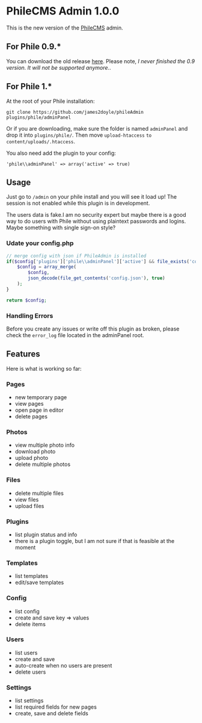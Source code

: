 PhileCMS Admin 1.0.0
====================

This is the new version of the [PhileCMS](https://github.com/PhileCMS/Phile) admin.

## For Phile 0.9.*

You can download the old release [here](https://github.com/james2doyle/phileAdmin/releases/tag/0.9). Please note, *I never finished the 0.9 version. It will not be supported anymore.*.

## For Phile 1.*

At the root of your Phile installation:

`git clone https://github.com/james2doyle/phileAdmin plugins/phile/adminPanel`

Or if you are downloading, make sure the folder is named `adminPanel` and drop it into `plugins/phile/`. Then move `upload-htaccess` `to content/uploads/.htaccess`.

You also need add the plugin to your config:

```
'phile\\adminPanel' => array('active' => true)
```

## Usage

Just go to `/admin` on your phile install and you will see it load up! The session is not enabled while this plugin is in development.

The users data is fake.I am no security expert but maybe there is a good way to do users with Phile without using plaintext passwords and logins. Maybe something with single sign-on style?

### Udate your config.php

```php
// merge config with json if PhileAdmin is installed
if($config['plugins']['phile\\adminPanel']['active'] && file_exists('config.json')) {
    $config = array_merge(
        $config,
        json_decode(file_get_contents('config.json'), true)
    );
}

return $config;
```

### Handling Errors

Before you create any issues or write off this plugin as broken, please check the `error_log` file located in the adminPanel root.

## Features

Here is what is working so far:

### Pages

* new temporary page
* view pages
* open page in editor
* delete pages

### Photos

* view multiple photo info
* download photo
* upload photo
* delete multiple photos

### Files

* delete multiple files
* view files
* upload files

### Plugins

* list plugin status and info
* there is a plugin toggle, but I am not sure if that is feasible at the moment

### Templates

* list templates
* edit/save templates

### Config

* list config
* create and save key => values
* delete items

### Users

* list users
* create and save
* auto-create when no users are present
* delete users

### Settings

* list settings
* list required fields for new pages
* create, save and delete fields
